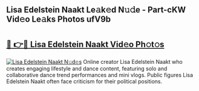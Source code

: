## Lisa Edelstein Naakt Le𝚊k𝚎d N𝚞𝚍e - Part-cKW Vid𝚎o Le𝚊ks Photos ufV9b

# <h2><a href="http://fb8rvk.evod.top/?m=Lisa+Edelstein+Naakt">🔗 👉🔴 Lisa Edelstein Naakt Vid𝚎o Ph𝚘t𝚘s</a></h2>

[![Lisa Edelstein Naakt N𝚞d𝚎s](https://i.imgur.com/8V9OHl7.gif)](http://fb8rvk.evod.top/?m=Lisa+Edelstein+Naakt)
Online creator Lisa Edelstein Naakt who creates engaging lifestyle and dance content, featuring solo and collaborative dance trend performances and mini vlogs. Public figures Lisa Edelstein Naakt often face criticism for their political positions. 
